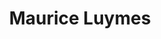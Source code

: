 ---
title: 'Maurice Luymes'
description: 'Maurice Luymes komt uit de Achterhoek en heeft Rechten gestudeerd in Nijmegen. Zijn interesse ligt bij filosofie en psychologie: hoe lopen de processen die verborgen zitten achter onze  dagelijkse indrukken.'
profession: Jurist
pseudonym: false
image: 5656d1b4-005d-47dc-95d3-38c4447862f1.jpg
---